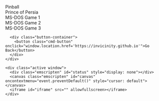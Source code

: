 
<html lang="en-us">
<head>
  <meta charset="utf-8" />
  <meta content="text/html; charset=utf-8" http-equiv="Content-Type" />
  <title>invicinity</title>
  <link rel="stylesheet" href="style.css" />
<script src="script.js"></script>
</head>
<body>
  <div class="background-decorator"></div> <!-- Background decorations -->
  
  <!-- Outer container to add the border -->
  <div class="container">
    <div class="sidebar">
      <div class="sidebar-item" onclick="selectGame('pinball')">Pinball</div>
      <div class="sidebar-item" onclick="selectGame('princeOfPersia')">Prince of Persia</div>
      <div class="sidebar-item" onclick="selectGame('dosGame1')">MS-DOS Game 1</div>
      <div class="sidebar-item" onclick="selectGame('dosGame2')">MS-DOS Game 2</div>
      <div class="sidebar-item" onclick="selectGame('dosGame3')">MS-DOS Game 3</div>
      
      <div class="button-container">
        <button class="cmd-button" onclick="window.location.href='https://invicinity.github.io'">Go Back</button>
      </div>
    </div>

    <div class="active window">
      <div class="emscripten" id="status" style="display: none"></div>
      <canvas class="emscripten" id="canvas" oncontextmenu="event.preventDefault()" style="cursor: default"></canvas>
      <iframe id="iframe" src="" allowfullscreen></iframe>
    </div>
  </div>

  <script src="script.js"></script>
  <script async src="/pinball/SpaceCadetPinball.js"></script>
</body>
</html>
